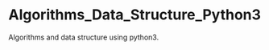 # Algorithms_Data_Structure_Python3
Algorithms and data structure using python3.

[](complexity.png)
